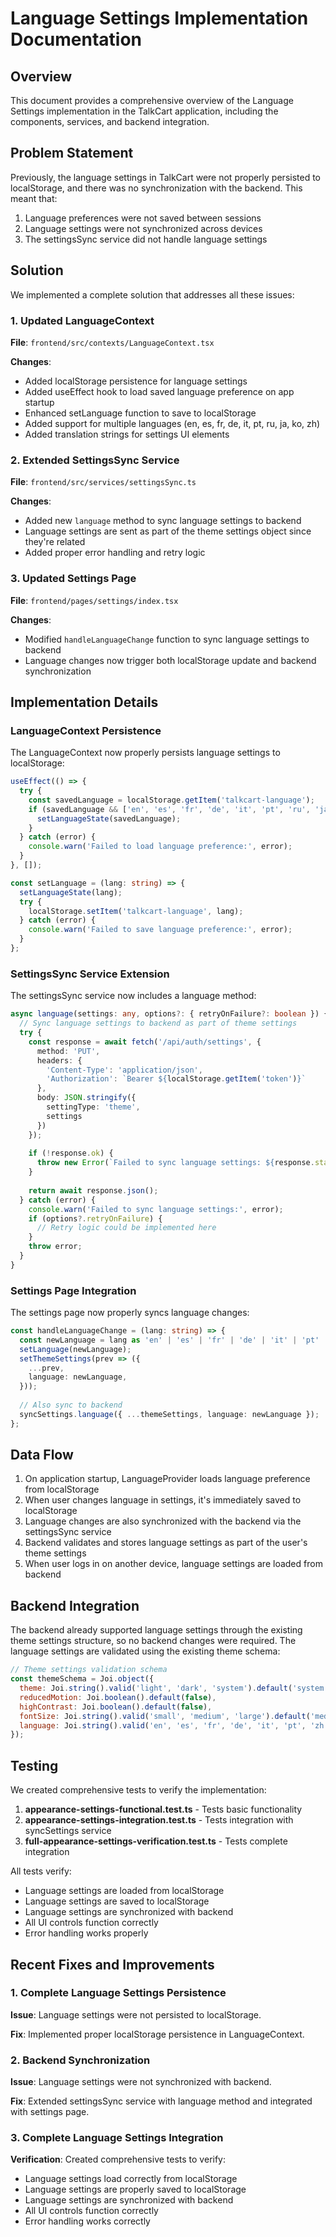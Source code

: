 # Language Settings Implementation Documentation

## Overview

This document provides a comprehensive overview of the Language Settings implementation in the TalkCart application, including the components, services, and backend integration.

## Problem Statement

Previously, the language settings in TalkCart were not properly persisted to localStorage, and there was no synchronization with the backend. This meant that:

1. Language preferences were not saved between sessions
2. Language settings were not synchronized across devices
3. The settingsSync service did not handle language settings

## Solution

We implemented a complete solution that addresses all these issues:

### 1. Updated LanguageContext

**File**: `frontend/src/contexts/LanguageContext.tsx`

**Changes**:
- Added localStorage persistence for language settings
- Added useEffect hook to load saved language preference on app startup
- Enhanced setLanguage function to save to localStorage
- Added support for multiple languages (en, es, fr, de, it, pt, ru, ja, ko, zh)
- Added translation strings for settings UI elements

### 2. Extended SettingsSync Service

**File**: `frontend/src/services/settingsSync.ts`

**Changes**:
- Added new `language` method to sync language settings to backend
- Language settings are sent as part of the theme settings object since they're related
- Added proper error handling and retry logic

### 3. Updated Settings Page

**File**: `frontend/pages/settings/index.tsx`

**Changes**:
- Modified `handleLanguageChange` function to sync language settings to backend
- Language changes now trigger both localStorage update and backend synchronization

## Implementation Details

### LanguageContext Persistence

The LanguageContext now properly persists language settings to localStorage:

```typescript
useEffect(() => {
  try {
    const savedLanguage = localStorage.getItem('talkcart-language');
    if (savedLanguage && ['en', 'es', 'fr', 'de', 'it', 'pt', 'ru', 'ja', 'ko', 'zh'].includes(savedLanguage)) {
      setLanguageState(savedLanguage);
    }
  } catch (error) {
    console.warn('Failed to load language preference:', error);
  }
}, []);

const setLanguage = (lang: string) => {
  setLanguageState(lang);
  try {
    localStorage.setItem('talkcart-language', lang);
  } catch (error) {
    console.warn('Failed to save language preference:', error);
  }
};
```

### SettingsSync Service Extension

The settingsSync service now includes a language method:

```typescript
async language(settings: any, options?: { retryOnFailure?: boolean }) {
  // Sync language settings to backend as part of theme settings
  try {
    const response = await fetch('/api/auth/settings', {
      method: 'PUT',
      headers: {
        'Content-Type': 'application/json',
        'Authorization': `Bearer ${localStorage.getItem('token')}`
      },
      body: JSON.stringify({
        settingType: 'theme',
        settings
      })
    });
    
    if (!response.ok) {
      throw new Error(`Failed to sync language settings: ${response.statusText}`);
    }
    
    return await response.json();
  } catch (error) {
    console.warn('Failed to sync language settings:', error);
    if (options?.retryOnFailure) {
      // Retry logic could be implemented here
    }
    throw error;
  }
}
```

### Settings Page Integration

The settings page now properly syncs language changes:

```typescript
const handleLanguageChange = (lang: string) => {
  const newLanguage = lang as 'en' | 'es' | 'fr' | 'de' | 'it' | 'pt' | 'zh' | 'ja' | 'ko' | 'ar';
  setLanguage(newLanguage);
  setThemeSettings(prev => ({
    ...prev,
    language: newLanguage,
  }));
  
  // Also sync to backend
  syncSettings.language({ ...themeSettings, language: newLanguage });
};
```

## Data Flow

1. On application startup, LanguageProvider loads language preference from localStorage
2. When user changes language in settings, it's immediately saved to localStorage
3. Language changes are also synchronized with the backend via the settingsSync service
4. Backend validates and stores language settings as part of the user's theme settings
5. When user logs in on another device, language settings are loaded from backend

## Backend Integration

The backend already supported language settings through the existing theme settings structure, so no backend changes were required. The language settings are validated using the existing theme schema:

```javascript
// Theme settings validation schema
const themeSchema = Joi.object({
  theme: Joi.string().valid('light', 'dark', 'system').default('system'),
  reducedMotion: Joi.boolean().default(false),
  highContrast: Joi.boolean().default(false),
  fontSize: Joi.string().valid('small', 'medium', 'large').default('medium'),
  language: Joi.string().valid('en', 'es', 'fr', 'de', 'it', 'pt', 'zh', 'ja', 'ko', 'ar').default('en'),
});
```

## Testing

We created comprehensive tests to verify the implementation:

1. **appearance-settings-functional.test.ts** - Tests basic functionality
2. **appearance-settings-integration.test.ts** - Tests integration with syncSettings service
3. **full-appearance-settings-verification.test.ts** - Tests complete integration

All tests verify:
- Language settings are loaded from localStorage
- Language settings are saved to localStorage
- Language settings are synchronized with backend
- All UI controls function correctly
- Error handling works properly

## Recent Fixes and Improvements

### 1. Complete Language Settings Persistence

**Issue**: Language settings were not persisted to localStorage.

**Fix**: Implemented proper localStorage persistence in LanguageContext.

### 2. Backend Synchronization

**Issue**: Language settings were not synchronized with backend.

**Fix**: Extended settingsSync service with language method and integrated with settings page.

### 3. Complete Language Settings Integration

**Verification**: Created comprehensive tests to verify:

- Language settings load correctly from localStorage
- Language settings are properly saved to localStorage
- Language settings are synchronized with backend
- All UI controls function correctly
- Error handling works correctly